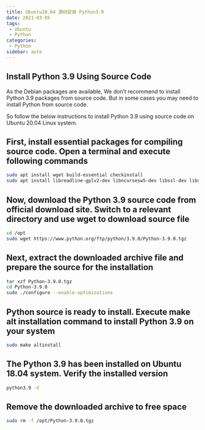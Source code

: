 ```yaml
---
title: Ubuntu20.04 源码安装 Python3.9
date: 2021-03-05
tags:
 - Ubuntu
 - Python
categories:
 - Python
sidebar: auto
---
```


## Install Python 3.9 Using Source Code

As the Debian packages are available, We don’t recommend to install Python 3.9 packages from source code. But in some cases you may need to install Python from source code.  

So follow the below instructions to install Python 3.9 using source code on Ubuntu 20.04 Linux system.

## First, install essential packages for compiling source code. Open a terminal and execute following commands

```bash
sudo apt install wget build-essential checkinstall
sudo apt install libreadline-gplv2-dev libncursesw5-dev libssl-dev libsqlite3-dev tk-dev libgdbm-dev libc6-dev libbz2-dev libffi-dev zlib1g-dev
```

## Now, download the Python 3.9 source code from official download site. Switch to a relevant directory and use wget to download source file

```bash
cd /opt 
sudo wget https://www.python.org/ftp/python/3.9.0/Python-3.9.0.tgz 
```

## Next, extract the downloaded archive file and prepare the source for the installation

```bash
tar xzf Python-3.9.0.tgz 
cd Python-3.9.0 
sudo ./configure --enable-optimizations 
```

## Python source is ready to install. Execute make alt installation command to install Python 3.9 on your system

```bash
sudo make altinstall 
```

## The Python 3.9 has been installed on Ubuntu 18.04 system. Verify the installed version

```bash
python3.9 -V 
```

## Remove the downloaded archive to free space

```bash
sudo rm -f /opt/Python-3.9.0.tgz 
```
